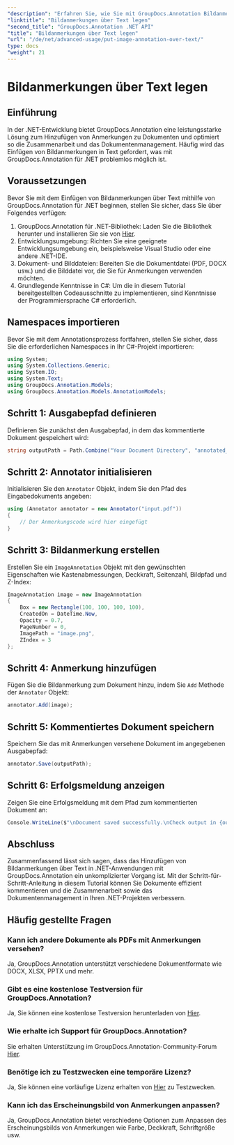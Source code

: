 ```yaml
---
"description": "Erfahren Sie, wie Sie mit GroupDocs.Annotation Bildanmerkungen über Text in .NET hinzufügen, um ein effizientes Dokumentenmanagement und eine effiziente Zusammenarbeit zu ermöglichen."
"linktitle": "Bildanmerkungen über Text legen"
"second_title": "GroupDocs.Annotation .NET API"
"title": "Bildanmerkungen über Text legen"
"url": "/de/net/advanced-usage/put-image-annotation-over-text/"
type: docs
"weight": 21
---
```


# Bildanmerkungen über Text legen

## Einführung
In der .NET-Entwicklung bietet GroupDocs.Annotation eine leistungsstarke Lösung zum Hinzufügen von Anmerkungen zu Dokumenten und optimiert so die Zusammenarbeit und das Dokumentenmanagement. Häufig wird das Einfügen von Bildanmerkungen in Text gefordert, was mit GroupDocs.Annotation für .NET problemlos möglich ist.
## Voraussetzungen
Bevor Sie mit dem Einfügen von Bildanmerkungen über Text mithilfe von GroupDocs.Annotation für .NET beginnen, stellen Sie sicher, dass Sie über Folgendes verfügen:
1. GroupDocs.Annotation für .NET-Bibliothek: Laden Sie die Bibliothek herunter und installieren Sie sie von [Hier](https://releases.groupdocs.com/annotation/net/).
2. Entwicklungsumgebung: Richten Sie eine geeignete Entwicklungsumgebung ein, beispielsweise Visual Studio oder eine andere .NET-IDE.
3. Dokument- und Bilddateien: Bereiten Sie die Dokumentdatei (PDF, DOCX usw.) und die Bilddatei vor, die Sie für Anmerkungen verwenden möchten.
4. Grundlegende Kenntnisse in C#: Um die in diesem Tutorial bereitgestellten Codeausschnitte zu implementieren, sind Kenntnisse der Programmiersprache C# erforderlich.

## Namespaces importieren
Bevor Sie mit dem Annotationsprozess fortfahren, stellen Sie sicher, dass Sie die erforderlichen Namespaces in Ihr C#-Projekt importieren:
```csharp
using System;
using System.Collections.Generic;
using System.IO;
using System.Text;
using GroupDocs.Annotation.Models;
using GroupDocs.Annotation.Models.AnnotationModels;
```
## Schritt 1: Ausgabepfad definieren
Definieren Sie zunächst den Ausgabepfad, in dem das kommentierte Dokument gespeichert wird:
```csharp
string outputPath = Path.Combine("Your Document Directory", "annotated_document.pdf");
```
## Schritt 2: Annotator initialisieren
Initialisieren Sie den `Annotator` Objekt, indem Sie den Pfad des Eingabedokuments angeben:
```csharp
using (Annotator annotator = new Annotator("input.pdf"))
{
    // Der Anmerkungscode wird hier eingefügt
}
```
## Schritt 3: Bildanmerkung erstellen
Erstellen Sie ein `ImageAnnotation` Objekt mit den gewünschten Eigenschaften wie Kastenabmessungen, Deckkraft, Seitenzahl, Bildpfad und Z-Index:
```csharp
ImageAnnotation image = new ImageAnnotation
{
    Box = new Rectangle(100, 100, 100, 100),
    CreatedOn = DateTime.Now,
    Opacity = 0.7,
    PageNumber = 0,
    ImagePath = "image.png",
    ZIndex = 3
};
```
## Schritt 4: Anmerkung hinzufügen
Fügen Sie die Bildanmerkung zum Dokument hinzu, indem Sie `Add` Methode der `Annotator` Objekt:
```csharp
annotator.Add(image);
```
## Schritt 5: Kommentiertes Dokument speichern
Speichern Sie das mit Anmerkungen versehene Dokument im angegebenen Ausgabepfad:
```csharp
annotator.Save(outputPath);
```
## Schritt 6: Erfolgsmeldung anzeigen
Zeigen Sie eine Erfolgsmeldung mit dem Pfad zum kommentierten Dokument an:
```csharp
Console.WriteLine($"\nDocument saved successfully.\nCheck output in {outputPath}.");
```

## Abschluss
Zusammenfassend lässt sich sagen, dass das Hinzufügen von Bildanmerkungen über Text in .NET-Anwendungen mit GroupDocs.Annotation ein unkomplizierter Vorgang ist. Mit der Schritt-für-Schritt-Anleitung in diesem Tutorial können Sie Dokumente effizient kommentieren und die Zusammenarbeit sowie das Dokumentenmanagement in Ihren .NET-Projekten verbessern.
## Häufig gestellte Fragen
### Kann ich andere Dokumente als PDFs mit Anmerkungen versehen?
Ja, GroupDocs.Annotation unterstützt verschiedene Dokumentformate wie DOCX, XLSX, PPTX und mehr.
### Gibt es eine kostenlose Testversion für GroupDocs.Annotation?
Ja, Sie können eine kostenlose Testversion herunterladen von [Hier](https://releases.groupdocs.com/).
### Wie erhalte ich Support für GroupDocs.Annotation?
Sie erhalten Unterstützung im GroupDocs.Annotation-Community-Forum [Hier](https://forum.groupdocs.com/c/annotation/10).
### Benötige ich zu Testzwecken eine temporäre Lizenz?
Ja, Sie können eine vorläufige Lizenz erhalten von [Hier](https://purchase.groupdocs.com/temporary-license/) zu Testzwecken.
### Kann ich das Erscheinungsbild von Anmerkungen anpassen?
Ja, GroupDocs.Annotation bietet verschiedene Optionen zum Anpassen des Erscheinungsbilds von Anmerkungen wie Farbe, Deckkraft, Schriftgröße usw.